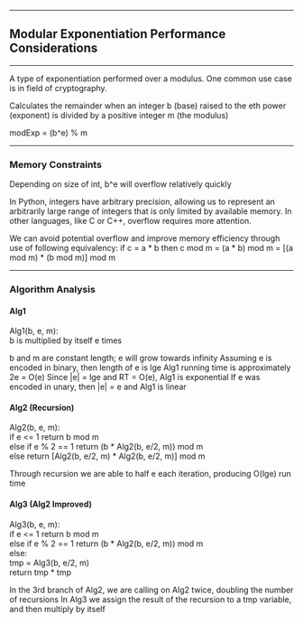 -----
## Modular Exponentiation Performance Considerations
-----

A type of exponentiation performed over a modulus. One common use case is in field of cryptography.

Calculates the remainder when an integer b (base) raised to the eth power (exponent) is divided by a positive integer m (the modulus)

modExp = (b^e) % m

-----

### Memory Constraints
Depending on size of int, b^e will overflow relatively quickly

In Python, integers have arbitrary precision, allowing us to represent an arbitrarily large range of integers that is only limited by available memory. In other languages, like C or C++, overflow requires more attention.

We can avoid potential overflow and improve memory efficiency through use of following equivalency:
if c = a * b
then c mod m = (a * b) mod m = [(a mod m) * (b mod m)] mod m

-----

### Algorithm Analysis

#### Alg1
Alg1(b, e, m):  
  b is multiplied by itself e times  

b and m are constant length; e will grow towards infinity
Assuming e is encoded in binary, then length of e is lge
Alg1 running time is approximately 2e = O(e)
Since |e| = lge and RT = O(e), Alg1 is exponential
If e was encoded in unary, then |e| = e and Alg1 is linear

#### Alg2 (Recursion)
Alg2(b, e, m):  
  if e <= 1 return b mod m  
  else if e % 2 == 1 return (b * Alg2(b, e/2, m)) mod m  
  else return [Alg2(b, e/2, m) *  Alg2(b, e/2, m)] mod m  
  
Through recursion we are able to half e each iteration, producing O(lge) run time

#### Alg3 (Alg2 Improved)
Alg3(b, e, m):  
  if e <= 1 return b mod m  
  else if e % 2 == 1 return (b * Alg2(b, e/2, m)) mod m  
  else:  
    tmp = Alg3(b, e/2, m)    
    return tmp * tmp  
    
In the 3rd branch of Alg2, we are calling on Alg2 twice, doubling the number of recursions
In Alg3 we assign the result of the recursion to a tmp variable, and then multiply by itself





